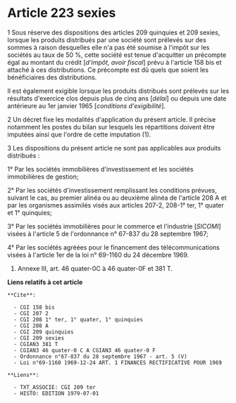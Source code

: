 # Article 223 sexies

1  Sous réserve des dispositions des articles 209 quinquies et 209 sexies, lorsque les produits distribués par une société
sont prélevés sur des sommes à raison desquelles elle n'a pas été soumise à l'impôt sur les sociétés au taux de 50 %, cette
société est tenue d'acquitter un précompte égal au montant du crédit [*d'impôt, avoir fiscal*] prévu à l'article 158 bis et
attaché à ces distributions. Ce précompte est dû quels que soient les bénéficiaires des distributions.

Il est également exigible lorsque les produits distribués sont prélevés sur les résultats d'exercice clos depuis plus de cinq
ans [*délai*] ou depuis une date antérieure au 1er janvier 1965 [*conditions d'exigibilité*].

2  Un décret fixe les modalités d'application du présent article. Il précise notamment les postes du bilan sur lesquels les
répartitions doivent être imputées ainsi que l'ordre de cette imputation (1).

3  Les dispositions du présent article ne sont pas applicables aux produits distribués :

1° Par les sociétés immobilières d'investissement et les sociétés immobilières de gestion;

2° Par les sociétés d'investissement remplissant les conditions prévues, suivant le cas, au premier alinéa ou au deuxième
alinéa de l'article 208 A et par les organismes assimilés visés aux articles 207-2, 208-1° ter, 1° quater et 1° quinquies;

3° Par les sociétés immobilières pour le commerce et l'industrie [*SICOMI*] visées à l'article 5 de l'ordonnance n° 67-837 du
28 septembre 1967;

4° Par les sociétés agréées pour le financement des télécommunications visées à l'article 1er de la loi n° 69-1160 du 24
décembre 1969.

1)  Annexe III, art. 46 quater-0C à 46 quater-0F et 381 T.

**Liens relatifs à cet article**

	**Cite**:

	  - CGI 158 bis
	  - CGI 207 2
	  - CGI 208 1° ter, 1° quater, 1° quinquies
	  - CGI 208 A
	  - CGI 209 quinquies
	  - CGI 209 sexies
	  - CGIAN3 381 T
	  - CGIAN3 46 quater-0 C A CGIAN3 46 quater-0 F
	  - Ordonnance n°67-837 du 28 septembre 1967 - art. 5 (V)
	  - Loi n°69-1160 1969-12-24 ART. 1 FINANCES RECTIFICATIVE POUR 1969

	**Liens**:

	  - TXT_ASSOCIE: CGI 209 ter
	  - HISTO: EDITION 1979-07-01

